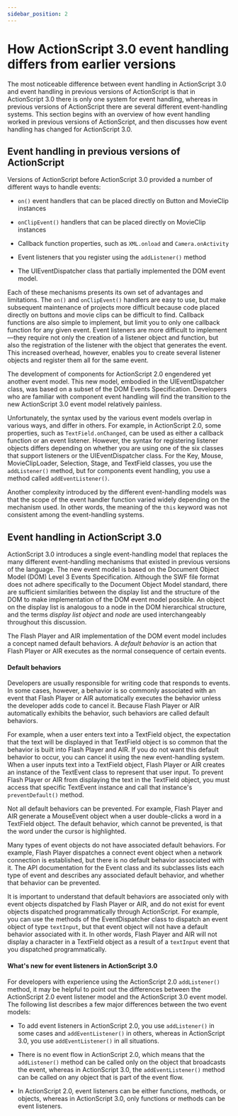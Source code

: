 ```yaml
---
sidebar_position: 2
---
```


# How ActionScript 3.0 event handling differs from earlier versions

The most noticeable difference between event handling in ActionScript 3.0 and
event handling in previous versions of ActionScript is that in ActionScript 3.0
there is only one system for event handling, whereas in previous versions of
ActionScript there are several different event-handling systems. This section
begins with an overview of how event handling worked in previous versions of
ActionScript, and then discusses how event handling has changed for ActionScript
3.0.

## Event handling in previous versions of ActionScript

Versions of ActionScript before ActionScript 3.0 provided a number of different
ways to handle events:

- `on()` event handlers that can be placed directly on Button and MovieClip
  instances

- `onClipEvent()` handlers that can be placed directly on MovieClip instances

- Callback function properties, such as `XML.onload` and `Camera.onActivity`

- Event listeners that you register using the `addListener()` method

- The UIEventDispatcher class that partially implemented the DOM event model.

Each of these mechanisms presents its own set of advantages and limitations. The
`on()` and `onClipEvent()` handlers are easy to use, but make subsequent
maintenance of projects more difficult because code placed directly on buttons
and movie clips can be difficult to find. Callback functions are also simple to
implement, but limit you to only one callback function for any given event.
Event listeners are more difficult to implement—they require not only the
creation of a listener object and function, but also the registration of the
listener with the object that generates the event. This increased overhead,
however, enables you to create several listener objects and register them all
for the same event.

The development of components for ActionScript 2.0 engendered yet another event
model. This new model, embodied in the UIEventDispatcher class, was based on a
subset of the DOM Events Specification. Developers who are familiar with
component event handling will find the transition to the new ActionScript 3.0
event model relatively painless.

Unfortunately, the syntax used by the various event models overlap in various
ways, and differ in others. For example, in ActionScript 2.0, some properties,
such as `TextField.onChanged`, can be used as either a callback function or an
event listener. However, the syntax for registering listener objects differs
depending on whether you are using one of the six classes that support listeners
or the UIEventDispatcher class. For the Key, Mouse, MovieClipLoader, Selection,
Stage, and TextField classes, you use the `addListener()` method, but for
components event handling, you use a method called `addEventListener()`.

Another complexity introduced by the different event-handling models was that
the scope of the event handler function varied widely depending on the mechanism
used. In other words, the meaning of the `this` keyword was not consistent among
the event-handling systems.

## Event handling in ActionScript 3.0

ActionScript 3.0 introduces a single event-handling model that replaces the many
different event-handling mechanisms that existed in previous versions of the
language. The new event model is based on the Document Object Model (DOM) Level
3 Events Specification. Although the SWF file format does not adhere
specifically to the Document Object Model standard, there are sufficient
similarities between the display list and the structure of the DOM to make
implementation of the DOM event model possible. An object on the display list is
analogous to a node in the DOM hierarchical structure, and the terms _display
list object_ and _node_ are used interchangeably throughout this discussion.

The Flash Player and AIR implementation of the DOM event model includes a
concept named default behaviors. A _default behavior_ is an action that Flash
Player or AIR executes as the normal consequence of certain events.

#### Default behaviors

Developers are usually responsible for writing code that responds to events. In
some cases, however, a behavior is so commonly associated with an event that
Flash Player or AIR automatically executes the behavior unless the developer
adds code to cancel it. Because Flash Player or AIR automatically exhibits the
behavior, such behaviors are called default behaviors.

For example, when a user enters text into a TextField object, the expectation
that the text will be displayed in that TextField object is so common that the
behavior is built into Flash Player and AIR. If you do not want this default
behavior to occur, you can cancel it using the new event-handling system. When a
user inputs text into a TextField object, Flash Player or AIR creates an
instance of the TextEvent class to represent that user input. To prevent Flash
Player or AIR from displaying the text in the TextField object, you must access
that specific TextEvent instance and call that instance's `preventDefault()`
method.

Not all default behaviors can be prevented. For example, Flash Player and AIR
generate a MouseEvent object when a user double-clicks a word in a TextField
object. The default behavior, which cannot be prevented, is that the word under
the cursor is highlighted.

Many types of event objects do not have associated default behaviors. For
example, Flash Player dispatches a connect event object when a network
connection is established, but there is no default behavior associated with it.
The API documentation for the Event class and its subclasses lists each type of
event and describes any associated default behavior, and whether that behavior
can be prevented.

It is important to understand that default behaviors are associated only with
event objects dispatched by Flash Player or AIR, and do not exist for event
objects dispatched programmatically through ActionScript. For example, you can
use the methods of the EventDispatcher class to dispatch an event object of type
`textInput`, but that event object will not have a default behavior associated
with it. In other words, Flash Player and AIR will not display a character in a
TextField object as a result of a `textInput` event that you dispatched
programmatically.

#### What's new for event listeners in ActionScript 3.0

For developers with experience using the ActionScript 2.0 `addListener()`
method, it may be helpful to point out the differences between the ActionScript
2.0 event listener model and the ActionScript 3.0 event model. The following
list describes a few major differences between the two event models:

- To add event listeners in ActionScript 2.0, you use `addListener()` in some
  cases and `addEventListener()` in others, whereas in ActionScript 3.0, you use
  `addEventListener()` in all situations.

- There is no event flow in ActionScript 2.0, which means that the
  `addListener()` method can be called only on the object that broadcasts the
  event, whereas in ActionScript 3.0, the `addEventListener()` method can be
  called on any object that is part of the event flow.

- In ActionScript 2.0, event listeners can be either functions, methods, or
  objects, whereas in ActionScript 3.0, only functions or methods can be event
  listeners.
